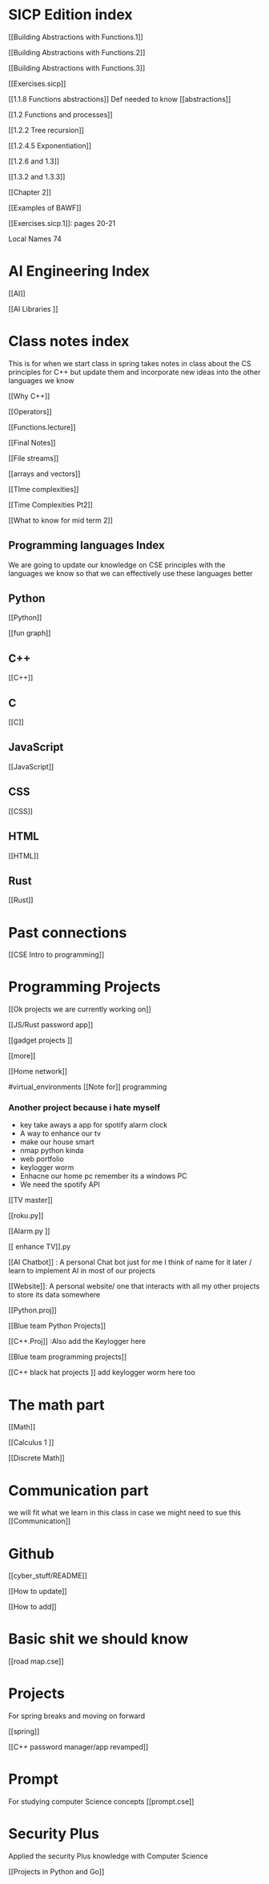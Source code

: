 
# SICP Edition index

[[Building Abstractions with Functions.1]]

[[Building Abstractions with Functions.2]]

[[Building Abstractions with Functions.3]]

[[Exercises.sicp]]

[[1.1.8 Functions abstractions]]  Def needed to know [[abstractions]] 


[[1.2 Functions and processes]] 

[[1.2.2 Tree recursion]] 

[[1.2.4.5 Exponentiation]] 


[[1.2.6 and 1.3]]

[[1.3.2 and 1.3.3]] 

[[Chapter 2]]



[[Examples of BAWF]]

[[Exercises.sicp.1]]: pages 20-21

Local Names 74


# AI Engineering Index
[[AI]]

[[AI Libraries ]]




# Class notes index
This is for when we start class in spring takes notes in class about the CS principles for C++ but update them and incorporate new ideas into the other languages we know

[[Why C++]]

[[Operators]] 

[[Functions.lecture]]

[[Final Notes]]

[[File streams]]

[[arrays and vectors]]

[[TIme complexities]] 

[[Time Complexities Pt2]]


[[What to know for mid term 2]]



## Programming languages Index 
We are going to update our knowledge on CSE principles with the languages we know so that we can effectively use these languages better 





## Python 
[[Python]]

[[fun graph]] 

## C++ 
[[C++]]


## C 
[[C]]

## JavaScript
[[JavaScript]] 

## CSS
[[CSS]]

## HTML
[[HTML]]


## Rust
[[Rust]]

# Past connections 
[[CSE Intro to programming]]

# Programming Projects 

[[Ok projects we are currently working on]]

[[JS/Rust password app]]

[[gadget projects ]]

[[more]]

[[Home network]]

#virtual_environments [[Note for]] programming 

### Another project because i hate myself

- key take aways a app for spotify alarm clock 
- A way to enhance our tv 
- make our house smart 
- nmap python kinda 
- web portfolio 
- keylogger worm 
- Enhacne our home pc remember its a windows PC 
- We need the spotify API 



[[TV master]]

[[roku.py]]

[[Alarm.py ]]

[[ enhance TV]].py

[[AI Chatbot]] : A personal Chat bot just for me I think of name for it later / learn to implement AI in most of our projects 


[[Website]]: A personal website/ one that interacts with all my  other projects to store its data somewhere 

[[Python.proj]]

[[Blue team Python Projects]] 

[[C++.Proj]] :Also add the Keylogger here


[[Blue team programming projects]] 

[[C++ black hat projects ]] add keylogger worm here too 



# The math part 

[[Math]]

[[Calculus 1 ]]

[[Discrete Math]]


# Communication part 
we will fit what we learn in this class in case we might need to sue this 
[[Communication]]



# Github 
[[cyber_stuff/README]]

[[How to update]]

[[How to add]]


# Basic shit we should know 

[[road map.cse]]



# Projects 
For spring breaks and moving on forward 

[[spring]]

[[C++ password manager/app revamped]]




# Prompt 
For studying computer Science concepts 
[[prompt.cse]]

# Security Plus 
Applied the security Plus knowledge with Computer Science 

[[Projects in Python and Go]]